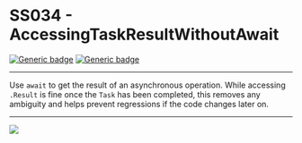 # SS034 - AccessingTaskResultWithoutAwait

[![Generic badge](https://img.shields.io/badge/Severity-Warning-yellow.svg)](https://shields.io/) [![Generic badge](https://img.shields.io/badge/CodeFix-Yes-green.svg)](https://shields.io/)

---

Use `await` to get the result of an asynchronous operation. While accessing `.Result` is fine once the `Task` has been completed, this removes any ambiguity and helps prevent regressions if the code changes later on.

---

![](./attachments/SS034.gif)